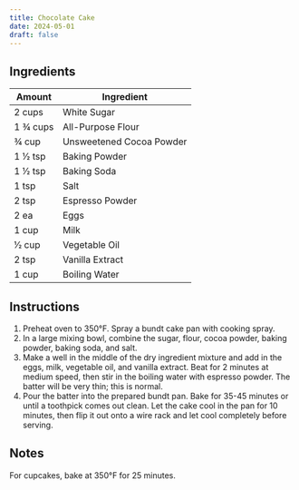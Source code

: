 ```yaml
---
title: Chocolate Cake
date: 2024-05-01
draft: false
---
```


## Ingredients

| Amount     | Ingredient               |
|------------|--------------------------|
| 2 cups     | White Sugar              |
| 1 3⁄4 cups | All-Purpose Flour        |
| 3⁄4 cup    | Unsweetened Cocoa Powder |
| 1 1⁄2 tsp  | Baking Powder            |
| 1 1⁄2 tsp  | Baking Soda              |
| 1 tsp      | Salt                     |
| 2 tsp      | Espresso Powder          |
| 2 ea       | Eggs                     |
| 1 cup      | Milk                     |
| 1⁄2 cup    | Vegetable Oil            |
| 2 tsp      | Vanilla Extract          |
| 1 cup      | Boiling Water            |

## Instructions

1. Preheat oven to 350°F. Spray a bundt cake pan with cooking spray.
2. In a large mixing bowl, combine the sugar, flour, cocoa powder, baking powder, baking soda, and salt.
3. Make a well in the middle of the dry ingredient mixture and add in the eggs, milk, vegetable oil, and vanilla extract. Beat for 2 minutes at medium speed, then stir in the boiling water with espresso powder. The batter will be very thin; this is normal.
4. Pour the batter into the prepared bundt pan. Bake for 35-45 minutes or until a toothpick comes out clean. Let the cake cool in the pan for 10 minutes, then flip it out onto a wire rack and let cool completely before serving.

## Notes

For cupcakes, bake at 350°F for 25 minutes.
